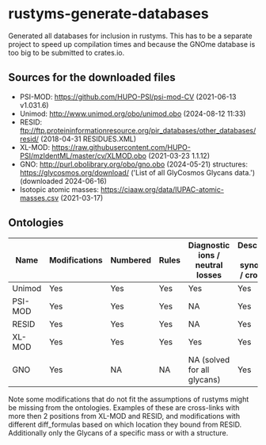 # rustyms-generate-databases

Generated all databases for inclusion in rustyms. This has to be a separate project to speed up compilation times and because the GNOme database is too big to be submitted to crates.io.

## Sources for the downloaded files

- PSI-MOD: https://github.com/HUPO-PSI/psi-mod-CV (2021-06-13 v1.031.6)
- Unimod: http://www.unimod.org/obo/unimod.obo (2024-08-12 11:33)
- RESID: ftp://ftp.proteininformationresource.org/pir_databases/other_databases/resid/ (2018-04-31 RESIDUES.XML)
- XL-MOD: https://raw.githubusercontent.com/HUPO-PSI/mzIdentML/master/cv/XLMOD.obo (2021-03-23 1.1.12)
- GNO: http://purl.obolibrary.org/obo/gno.obo (2024-05-21) structures: https://glycosmos.org/download/ ('List of all GlyCosmos Glycans data.') (downloaded 2024-06-16)
- Isotopic atomic masses: https://ciaaw.org/data/IUPAC-atomic-masses.csv (2021-03-17)

## Ontologies

| Name    | Modifications | Numbered | Rules | Diagnostic ions / neutral losses | Description / synonyms / cross ids |
| ------- | ------------- | -------- | ----- | -------------------------------- | ---------------------------------- |
| Unimod  | Yes           | Yes      | Yes   | Yes                              | Yes                                |
| PSI-MOD | Yes           | Yes      | Yes   | NA                               | Yes                                |
| RESID   | Yes           | Yes      | Yes   | NA                               | Yes                                |
| XL-MOD  | Yes           | Yes      | Yes   | Yes                              | Yes                                |
| GNO     | Yes           | NA       | NA    | NA (solved for all glycans)      | Yes                                |

Note some modifications that do not fit the assumptions of rustyms might be missing from the ontologies. Examples of these are cross-links with more then 2 positions from XL-MOD and RESID, and modifications with different diff_formulas based on which location they bound from RESID. Additionally only the Glycans of a specific mass or with a structure.